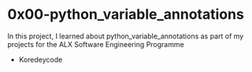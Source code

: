 # 0x00-python_variable_annotations

In this project, I learned about python_variable_annotations as part of my projects for the ALX Software Engineering Programme

- Koredeycode
